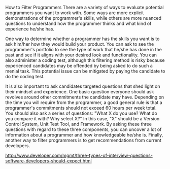 How to Filter Programmers
There are a variety of ways to evaluate potential programmers you want to work with. Some ways are more explicit 
demonstrations of the programmer's skills, while others are more nuanced questions to understand how the programmer thinks and
what kind of experience he/she has. 

One way to determine whether a programmer has the skills you want is to ask him/her how they would build your product. You can
ask to see the programmer's portfolio to see the type of work that he/she has done in the past and see if it aligns with your desired 
look and functionality. You can also administer a coding test, although this filtering method is risky because experienced candidates 
may be offended by being asked to do such a menial task. This potential issue can be mitigated by paying the candidate to do the coding 
test. 

It is also important to ask candidates targeted questions that shed light on their mindset and experience. One basic question everyone
should ask revolves around other commitments the candidate may have. Depending on the time you will require from the programmer, a good
general rule is that a programmer's commitments should not exceed 60 hours per week total. You should also ask a series of questions:
"What X do you use? What do you compare it with? Why select X?" In this case, "X" should be a Version Control System, Unit Test Tool, and
Framework. By asking these three questions with regard to these three components, you can uncover a lot of information about a programmer
and how knowledgeable he/she is. Finally, another way to filter programmers is to get recommendations from current developers.

http://www.developer.com/mgmt/three-types-of-interview-questions-software-developers-should-expect.html
